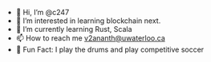 - 👋 Hi, I’m @c247
- 👀 I’m interested in learning blockchain next.
- 🌱 I’m currently learning Rust, Scala
- 📫 How to reach me v2ananth@uwaterloo.ca
- :star2: Fun Fact: I play the drums and play competitive soccer

<!---
c247/c247 is a ✨ special ✨ repository because its `README.md` (this file) appears on your GitHub profile.
You can click the Preview link to take a look at your changes.
--->
